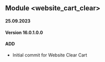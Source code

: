 ## Module <website_cart_clear>
#### 25.09.2023
#### Version 16.0.1.0.0
#### ADD
- Initial commit for Website Clear Cart
